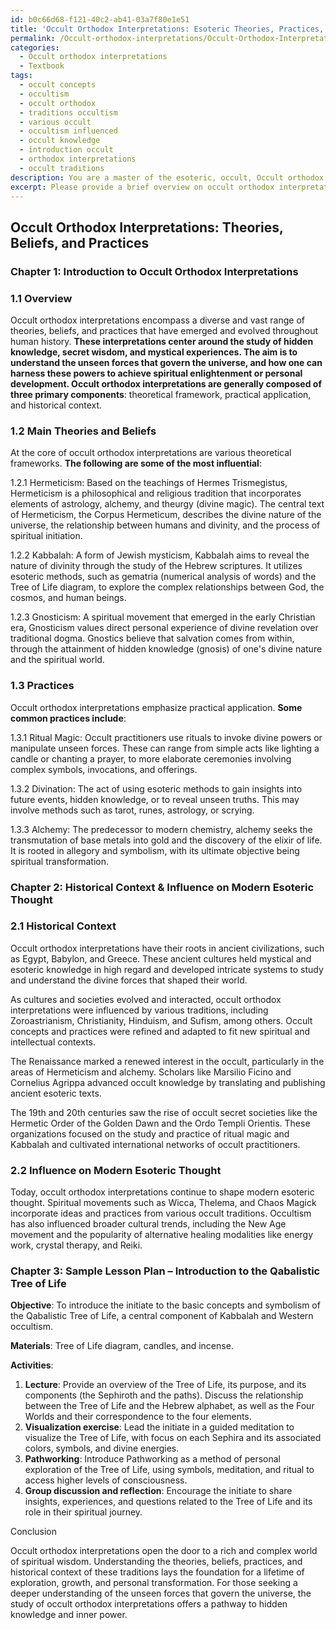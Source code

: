 ```yaml
---
id: b0c66d68-f121-40c2-ab41-03a7f80e1e51
title: 'Occult Orthodox Interpretations: Esoteric Theories, Practices, & Influence'
permalink: /Occult-orthodox-interpretations/Occult-Orthodox-Interpretations-Esoteric-Theories-Practices-Influence/
categories:
  - Occult orthodox interpretations
  - Textbook
tags:
  - occult concepts
  - occultism
  - occult orthodox
  - traditions occultism
  - various occult
  - occultism influenced
  - occult knowledge
  - introduction occult
  - orthodox interpretations
  - occult traditions
description: You are a master of the esoteric, occult, Occult orthodox interpretations and education, you have written many textbooks on the subject in ways that provide students with rich and deep understanding of the subject. You are being asked to write textbook-like sections on a topic and you do it with full context, explainability, and reliability in accuracy to the true facts of the topic at hand, in a textbook style that a student would easily be able to learn from, in a rich, engaging, and contextual way. Always include relevant context (such as formulas and history), related concepts, and in a way that someone can gain deep insights from.
excerpt: Please provide a brief overview on occult orthodox interpretations, including the main theories, beliefs, and practices. In addition, incorporate a subsection discussing the historical context of these interpretations and their influence on modern esoteric thought. Finally, create a sample lesson plan or spellbook entry that an initiate may follow to gain a deeper understanding and appreciation of occult orthodox interpretations.
---
```


## Occult Orthodox Interpretations: Theories, Beliefs, and Practices

### Chapter 1: Introduction to Occult Orthodox Interpretations

### 1.1 Overview

Occult orthodox interpretations encompass a diverse and vast range of theories, beliefs, and practices that have emerged and evolved throughout human history. **These interpretations center around the study of hidden knowledge, secret wisdom, and mystical experiences. The aim is to understand the unseen forces that govern the universe, and how one can harness these powers to achieve spiritual enlightenment or personal development. Occult orthodox interpretations are generally composed of three primary components**: theoretical framework, practical application, and historical context.

### 1.2 Main Theories and Beliefs

At the core of occult orthodox interpretations are various theoretical frameworks. **The following are some of the most influential**:

1.2.1 Hermeticism: Based on the teachings of Hermes Trismegistus, Hermeticism is a philosophical and religious tradition that incorporates elements of astrology, alchemy, and theurgy (divine magic). The central text of Hermeticism, the Corpus Hermeticum, describes the divine nature of the universe, the relationship between humans and divinity, and the process of spiritual initiation.

1.2.2 Kabbalah: A form of Jewish mysticism, Kabbalah aims to reveal the nature of divinity through the study of the Hebrew scriptures. It utilizes esoteric methods, such as gematria (numerical analysis of words) and the Tree of Life diagram, to explore the complex relationships between God, the cosmos, and human beings.

1.2.3 Gnosticism: A spiritual movement that emerged in the early Christian era, Gnosticism values direct personal experience of divine revelation over traditional dogma. Gnostics believe that salvation comes from within, through the attainment of hidden knowledge (gnosis) of one's divine nature and the spiritual world.

### 1.3 Practices

Occult orthodox interpretations emphasize practical application. **Some common practices include**:

1.3.1 Ritual Magic: Occult practitioners use rituals to invoke divine powers or manipulate unseen forces. These can range from simple acts like lighting a candle or chanting a prayer, to more elaborate ceremonies involving complex symbols, invocations, and offerings.

1.3.2 Divination: The act of using esoteric methods to gain insights into future events, hidden knowledge, or to reveal unseen truths. This may involve methods such as tarot, runes, astrology, or scrying.

1.3.3 Alchemy: The predecessor to modern chemistry, alchemy seeks the transmutation of base metals into gold and the discovery of the elixir of life. It is rooted in allegory and symbolism, with its ultimate objective being spiritual transformation.

### Chapter 2: Historical Context & Influence on Modern Esoteric Thought

### 2.1 Historical Context

Occult orthodox interpretations have their roots in ancient civilizations, such as Egypt, Babylon, and Greece. These ancient cultures held mystical and esoteric knowledge in high regard and developed intricate systems to study and understand the divine forces that shaped their world.

As cultures and societies evolved and interacted, occult orthodox interpretations were influenced by various traditions, including Zoroastrianism, Christianity, Hinduism, and Sufism, among others. Occult concepts and practices were refined and adapted to fit new spiritual and intellectual contexts.

The Renaissance marked a renewed interest in the occult, particularly in the areas of Hermeticism and alchemy. Scholars like Marsilio Ficino and Cornelius Agrippa advanced occult knowledge by translating and publishing ancient esoteric texts.

The 19th and 20th centuries saw the rise of occult secret societies like the Hermetic Order of the Golden Dawn and the Ordo Templi Orientis. These organizations focused on the study and practice of ritual magic and Kabbalah and cultivated international networks of occult practitioners.

### 2.2 Influence on Modern Esoteric Thought

Today, occult orthodox interpretations continue to shape modern esoteric thought. Spiritual movements such as Wicca, Thelema, and Chaos Magick incorporate ideas and practices from various occult traditions. Occultism has also influenced broader cultural trends, including the New Age movement and the popularity of alternative healing modalities like energy work, crystal therapy, and Reiki.

### Chapter 3: Sample Lesson Plan – Introduction to the Qabalistic Tree of Life

**Objective**: To introduce the initiate to the basic concepts and symbolism of the Qabalistic Tree of Life, a central component of Kabbalah and Western occultism.

**Materials**: Tree of Life diagram, candles, and incense.

**Activities**:

1. **Lecture**: Provide an overview of the Tree of Life, its purpose, and its components (the Sephiroth and the paths). Discuss the relationship between the Tree of Life and the Hebrew alphabet, as well as the Four Worlds and their correspondence to the four elements.
2. **Visualization exercise**: Lead the initiate in a guided meditation to visualize the Tree of Life, with focus on each Sephira and its associated colors, symbols, and divine energies.
3. **Pathworking**: Introduce Pathworking as a method of personal exploration of the Tree of Life, using symbols, meditation, and ritual to access higher levels of consciousness.
4. **Group discussion and reflection**: Encourage the initiate to share insights, experiences, and questions related to the Tree of Life and its role in their spiritual journey.

Conclusion

Occult orthodox interpretations open the door to a rich and complex world of spiritual wisdom. Understanding the theories, beliefs, practices, and historical context of these traditions lays the foundation for a lifetime of exploration, growth, and personal transformation. For those seeking a deeper understanding of the unseen forces that govern the universe, the study of occult orthodox interpretations offers a pathway to hidden knowledge and inner power.
